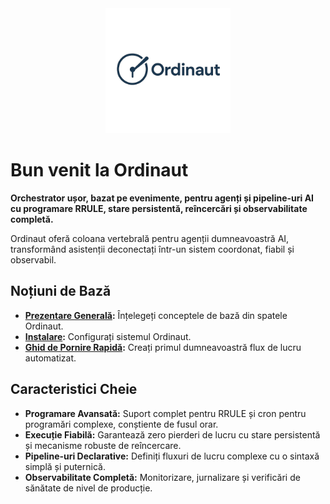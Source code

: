 <div align="center">
  <a href="https://github.com/yoda-digital/ordinaut" target="_blank" rel="noopener">
    <picture>
      <source media="(prefers-color-scheme: dark)" srcset="assets/ordinaut_logo.png">
      <source media="(prefers-color-scheme: light)" srcset="assets/ordinaut_logo.png">
      <img alt="Ordinaut Logo" src="https://raw.githubusercontent.com/yoda-digital/ordinaut/main/docs/assets/ordinaut_logo.png" width="200" height="auto">
    </picture>
  </a>
</div>

# Bun venit la Ordinaut

**Orchestrator ușor, bazat pe evenimente, pentru agenți și pipeline-uri AI cu programare RRULE, stare persistentă, reîncercări și observabilitate completă.**

Ordinaut oferă coloana vertebrală pentru agenții dumneavoastră AI, transformând asistenții deconectați într-un sistem coordonat, fiabil și observabil.

## Noțiuni de Bază

- **[Prezentare Generală](getting-started/overview.md):** Înțelegeți conceptele de bază din spatele Ordinaut.
- **[Instalare](getting-started/installation.md):** Configurați sistemul Ordinaut.
- **[Ghid de Pornire Rapidă](getting-started/quick-start.md):** Creați primul dumneavoastră flux de lucru automatizat.

## Caracteristici Cheie

- **Programare Avansată:** Suport complet pentru RRULE și cron pentru programări complexe, conștiente de fusul orar.
- **Execuție Fiabilă:** Garantează zero pierderi de lucru cu stare persistentă și mecanisme robuste de reîncercare.
- **Pipeline-uri Declarative:** Definiți fluxuri de lucru complexe cu o sintaxă simplă și puternică.
- **Observabilitate Completă:** Monitorizare, jurnalizare și verificări de sănătate de nivel de producție.